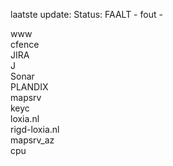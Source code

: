 laatste update: 
Status: FAALT - fout - 
<div class="service O">www</div><div class="service R">cfence</div><div class="service R">JIRA</div><div class="service Y">J</div><div class="service R">Sonar</div><div class="service R">PLANDIX</div><div class="service R">mapsrv</div><div class="service R">keyc</div><div class="service R">loxia.nl</div><div class="service R">rigd-loxia.nl</div><div class="service R">mapsrv_az</div><div class="service G">cpu</div>